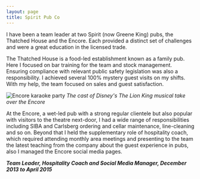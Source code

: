 ```yaml
---
layout: page
title: Spirit Pub Co
---
```


I have been a team leader at two Spirit (now Greene King) pubs, the Thatched House and the Encore. Each provided a distinct set of challenges and were a great education in the licensed trade.

The Thatched House is a food-led establishment known as a family pub. Here I focused on bar training for the team and stock management. Ensuring compliance with relevant public safety legislation was also a responsibility. I achieved several 100% mystery guest visits on my shifts. With my help, the team focused on sales and guest satisfaction.

![Encore karaoke party](http://i.imgur.com/AoqtY3R.jpg "Encore karaoke party")
*The cast of Disney's The Lion King musical take over the Encore*

At the Encore, a wet-led pub with a strong regular clientele but also popular with visitors to the theatre next-door, I had a wide range of responsibilities including SIBA and Carlsberg ordering and cellar maintenance, line-cleaning and so on. Beyond that I held the supplementary role of hospitality coach, which required attending monthly area meetings and presenting to the team the latest teaching from the company about the guest experience in pubs, also I managed the Encore social media pages.

**_Team Leader, Hospitality Coach and Social Media Manager, December 2013 to April 2015_**
